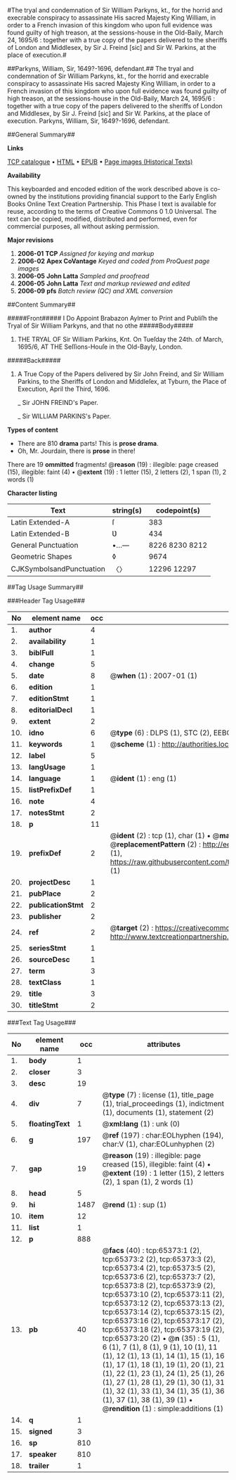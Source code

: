 #The tryal and condemnation of Sir William Parkyns, kt., for the horrid and execrable conspiracy to assassinate His sacred Majesty King William, in order to a French invasion of this kingdom who upon full evidence was found guilty of high treason, at the sessions-house in the Old-Baily, March 24, 1695/6 : together with a true copy of the papers delivered to the sheriffs of London and Middlesex, by Sir J. Freind [sic] and Sir W. Parkins, at the place of execution.#

##Parkyns, William, Sir, 1649?-1696, defendant.##
The tryal and condemnation of Sir William Parkyns, kt., for the horrid and execrable conspiracy to assassinate His sacred Majesty King William, in order to a French invasion of this kingdom who upon full evidence was found guilty of high treason, at the sessions-house in the Old-Baily, March 24, 1695/6 : together with a true copy of the papers delivered to the sheriffs of London and Middlesex, by Sir J. Freind [sic] and Sir W. Parkins, at the place of execution.
Parkyns, William, Sir, 1649?-1696, defendant.

##General Summary##

**Links**

[TCP catalogue](http://www.ota.ox.ac.uk/tcp/)  • 
[HTML](http://tei.it.ox.ac.uk/tcp/Texts-HTML/free/A63/A63153.html)  • 
[EPUB](http://tei.it.ox.ac.uk/tcp/Texts-EPUB/free/A63/A63153.epub) • 
[Page images (Historical Texts)](https://data.historicaltexts.jisc.ac.uk/view?pubId=eebo-12656224e&pageId=eebo-12656224e-65373-1)

**Availability**

This keyboarded and encoded edition of the
	       work described above is co-owned by the institutions
	       providing financial support to the Early English Books
	       Online Text Creation Partnership. This Phase I text is
	       available for reuse, according to the terms of Creative
	       Commons 0 1.0 Universal. The text can be copied,
	       modified, distributed and performed, even for
	       commercial purposes, all without asking permission.

**Major revisions**

1. __2006-01__ __TCP__ *Assigned for keying and markup*
1. __2006-02__ __Apex CoVantage__ *Keyed and coded from ProQuest page images*
1. __2006-05__ __John Latta__ *Sampled and proofread*
1. __2006-05__ __John Latta__ *Text and markup reviewed and edited*
1. __2006-09__ __pfs__ *Batch review (QC) and XML conversion*

##Content Summary##

#####Front#####
I Do Appoint Brabazon Aylmer to Print and Publiſh the Tryal of Sir William Parkyns, and that no othe
#####Body#####

1. THE TRYAL OF Sir William Parkins, Knt. On Tueſday the 24th. of March, 1695/6, AT THE Seſſions-Houſe in the Old-Bayly, London.

#####Back#####

1. A True Copy of the Papers delivered by Sir John Freind, and Sir William Parkins, to the Sheriffs of London and Middleſex, at Tyburn, the Place of Execution, April the Third, 1696.

    _ Sir JOHN FREIND's Paper.

    _ Sir WILLIAM PARKINS's Paper.

**Types of content**

  * There are 810 **drama** parts! This is **prose drama**.
  * Oh, Mr. Jourdain, there is **prose** in there!

There are 19 **ommitted** fragments! 
 @__reason__ (19) : illegible: page creased (15), illegible: faint (4)  •  @__extent__ (19) : 1 letter (15), 2 letters (2), 1 span (1), 2 words (1)

**Character listing**


|Text|string(s)|codepoint(s)|
|---|---|---|
|Latin Extended-A|ſ|383|
|Latin Extended-B|Ʋ|434|
|General Punctuation|•…—|8226 8230 8212|
|Geometric Shapes|◊|9674|
|CJKSymbolsandPunctuation|〈〉|12296 12297|

##Tag Usage Summary##

###Header Tag Usage###

|No|element name|occ|attributes|
|---|---|---|---|
|1.|__author__|4||
|2.|__availability__|1||
|3.|__biblFull__|1||
|4.|__change__|5||
|5.|__date__|8| @__when__ (1) : 2007-01 (1)|
|6.|__edition__|1||
|7.|__editionStmt__|1||
|8.|__editorialDecl__|1||
|9.|__extent__|2||
|10.|__idno__|6| @__type__ (6) : DLPS (1), STC (2), EEBO-CITATION (1), OCLC (1), VID (1)|
|11.|__keywords__|1| @__scheme__ (1) : http://authorities.loc.gov/ (1)|
|12.|__label__|5||
|13.|__langUsage__|1||
|14.|__language__|1| @__ident__ (1) : eng (1)|
|15.|__listPrefixDef__|1||
|16.|__note__|4||
|17.|__notesStmt__|2||
|18.|__p__|11||
|19.|__prefixDef__|2| @__ident__ (2) : tcp (1), char (1)  •  @__matchPattern__ (2) : ([0-9\-]+):([0-9IVX]+) (1), (.+) (1)  •  @__replacementPattern__ (2) : http://eebo.chadwyck.com/downloadtiff?vid=$1&page=$2 (1), https://raw.githubusercontent.com/textcreationpartnership/Texts/master/tcpchars.xml#$1 (1)|
|20.|__projectDesc__|1||
|21.|__pubPlace__|2||
|22.|__publicationStmt__|2||
|23.|__publisher__|2||
|24.|__ref__|2| @__target__ (2) : https://creativecommons.org/publicdomain/zero/1.0/ (1), http://www.textcreationpartnership.org/docs/. (1)|
|25.|__seriesStmt__|1||
|26.|__sourceDesc__|1||
|27.|__term__|3||
|28.|__textClass__|1||
|29.|__title__|3||
|30.|__titleStmt__|2||


###Text Tag Usage###

|No|element name|occ|attributes|
|---|---|---|---|
|1.|__body__|1||
|2.|__closer__|3||
|3.|__desc__|19||
|4.|__div__|7| @__type__ (7) : license (1), title_page (1), trial_proceedings (1), indictment (1), documents (1), statement (2)|
|5.|__floatingText__|1| @__xml:lang__ (1) : unk (0)|
|6.|__g__|197| @__ref__ (197) : char:EOLhyphen (194), char:V (1), char:EOLunhyphen (2)|
|7.|__gap__|19| @__reason__ (19) : illegible: page creased (15), illegible: faint (4)  •  @__extent__ (19) : 1 letter (15), 2 letters (2), 1 span (1), 2 words (1)|
|8.|__head__|5||
|9.|__hi__|1487| @__rend__ (1) : sup (1)|
|10.|__item__|12||
|11.|__list__|1||
|12.|__p__|888||
|13.|__pb__|40| @__facs__ (40) : tcp:65373:1 (2), tcp:65373:2 (2), tcp:65373:3 (2), tcp:65373:4 (2), tcp:65373:5 (2), tcp:65373:6 (2), tcp:65373:7 (2), tcp:65373:8 (2), tcp:65373:9 (2), tcp:65373:10 (2), tcp:65373:11 (2), tcp:65373:12 (2), tcp:65373:13 (2), tcp:65373:14 (2), tcp:65373:15 (2), tcp:65373:16 (2), tcp:65373:17 (2), tcp:65373:18 (2), tcp:65373:19 (2), tcp:65373:20 (2)  •  @__n__ (35) : 5 (1), 6 (1), 7 (1), 8 (1), 9 (1), 10 (1), 11 (1), 12 (1), 13 (1), 14 (1), 15 (1), 16 (1), 17 (1), 18 (1), 19 (1), 20 (1), 21 (1), 22 (1), 23 (1), 24 (1), 25 (1), 26 (1), 27 (1), 28 (1), 29 (1), 30 (1), 31 (1), 32 (1), 33 (1), 34 (1), 35 (1), 36 (1), 37 (1), 38 (1), 39 (1)  •  @__rendition__ (1) : simple:additions (1)|
|14.|__q__|1||
|15.|__signed__|3||
|16.|__sp__|810||
|17.|__speaker__|810||
|18.|__trailer__|1||
